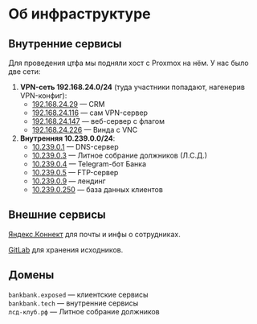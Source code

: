 # Об инфраструктуре


## Внутренние сервисы

Для проведения цтфа мы подняли хост с Proxmox на нём. У нас было две сети:

1. **VPN-сеть 192.168.24.0/24** (туда участники попадают, нагенерив VPN-конфиг):
    * [192.168.24.29](crm/) — CRM
    * [192.168.24.116](vpn/) — сам VPN-сервер
    * [192.168.24.147](dummy/) — веб-сервер с флагом
    * [192.168.24.226](win/) — Винда с VNC
2. **Внутренняя 10.239.0.0/24**:
    * [10.239.0.1](dns/) — DNS-сервер
    * [10.239.0.3](lsd/) — Литное собрание должников (Л.С.Д.)
    * [10.239.0.4](bot/) — Telegram-бот Банка
    * [10.239.0.5](ftp/) — FTP-сервер
    * [10.239.0.9](landing/) — лендинг
    * [10.239.0.250](db/) — база данных клиентов


## Внешние сервисы

[Яндекс.Коннект](staff/) для почты и инфы о сотрудниках.

[GitLab](gitlab/) для хранения исходников.


## Домены

`bankbank.exposed` — клиентские сервисы  
`bankbank.tech` — внутренние сервисы  
`лсд-клуб.рф` — Литное собрание должников    